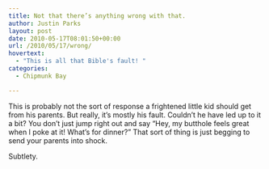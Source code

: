 ```yaml
---
title: Not that there’s anything wrong with that.
author: Justin Parks
layout: post
date: 2010-05-17T08:01:50+00:00
url: /2010/05/17/wrong/
hovertext:
  - "This is all that Bible's fault! "
categories:
  - Chipmunk Bay

---
```

This is probably not the sort of response a frightened little kid should get from his parents. But really, it&#8217;s mostly his fault. Couldn&#8217;t he have led up to it a bit? You don&#8217;t just jump right out and say &#8220;Hey, my butthole feels great when I poke at it! What&#8217;s for dinner?&#8221; That sort of thing is just begging to send your parents into shock.

Subtlety.